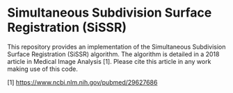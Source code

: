 # Simultaneous Subdivision Surface Registration (SiSSR)

This repository provides an implementation of the Simultaneous Subdivision Surface Registration (SiSSR) algorithm.  The algorithm is detailed in a 2018 article in Medical Image Analysis [1].  Please cite this article in any work making use of this code.

[1] https://www.ncbi.nlm.nih.gov/pubmed/29627686
